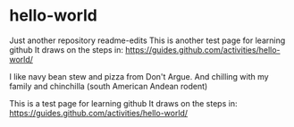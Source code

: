 # hello-world
Just another repository
readme-edits
This is another test page for learning github It draws on the steps in: https://guides.github.com/activities/hello-world/

I like navy bean stew and pizza from Don't Argue. And chilling with my family and chinchilla (south American Andean rodent)


This is a test page for learning github
It draws on the steps in:
https://guides.github.com/activities/hello-world/
